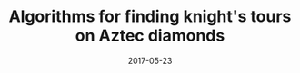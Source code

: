 ---
layout: post
title:   "Algorithms for finding knight's tours on Aztec diamonds"
date:   2017-05-23
categories: post
papers: true
authors:  Samantha Davies,  Chenxiao Xue, Carl R. Yerger
venue: Involve, a Journal of Mathematics
volume: Vol. 10 No. 5.
---